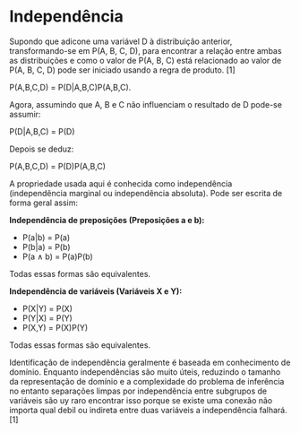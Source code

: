 # Independência

Supondo que adicone uma variável D à distribuição anterior, transformando-se em P(A, B, C, D), para encontrar a relação entre ambas as distribuições e como o valor de P(A, B, C) está relacionado ao valor de P(A, B, C, D) pode ser iniciado usando a regra de produto. [1]

P(A,B,C,D) = P(D|A,B,C)P(A,B,C).

Agora, assumindo que A, B e C não influenciam o resultado de D pode-se assumir:

P(D|A,B,C) = P(D)

Depois se deduz:

P(A,B,C,D) = P(D)P(A,B,C)

A propriedade usada aqui é conhecida como independência (independência marginal ou independência absoluta). Pode ser escrita de forma geral assim:

**Independência de preposições (Preposições a e b):**

- P(a|b) = P(a)
- P(b|a) = P(b)
- P(a ∧ b) = P(a)P(b)

Todas essas formas são equivalentes.

**Independência de variáveis (Variáveis X e Y):**

- P(X|Y) = P(X)
- P(Y|X) = P(Y)
- P(X,Y) = P(X)P(Y)

Todas essas formas são equivalentes.

Identificação de independência geralmente é baseada em conhecimento de domínio. Enquanto independências são muito úteis, reduzindo o tamanho da representação de domínio e a complexidade do problema de inferência no entanto separações limpas por independência entre subgrupos de variáveis são uy raro encontrar isso porque se existe uma conexão não importa qual debil ou indireta entre duas variáveis a independência falhará. [1]
